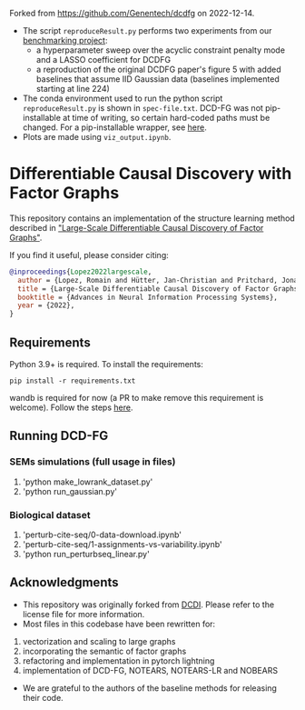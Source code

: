
Forked from https://github.com/Genentech/dcdfg on 2022-12-14. 

- The script `reproduceResult.py` performs two experiments from our [benchmarking project](https://github.com/ekernf01/perturbation_benchmarking):
    - a hyperparameter sweep over the acyclic constraint penalty mode and a LASSO coefficient for DCDFG
    - a reproduction of the original DCDFG paper's figure 5 with added baselines that assume IID Gaussian data (baselines implemented starting at line 224)
- The conda environment used to run the python script `reproduceResult.py` is shown in `spec-file.txt`. DCD-FG was not pip-installable at time of writing, so certain hard-coded paths must be changed. For a pip-installable wrapper, see [here](https://github.com/ekernf01/ggrn_backend2).
- Plots are made using `viz_output.ipynb`.

# Differentiable Causal Discovery with Factor Graphs

This repository contains an implementation of the structure learning method described in ["Large-Scale Differentiable Causal Discovery of Factor Graphs"](https://arxiv.org/abs/2206.07824). 

If you find it useful, please consider citing:
```bibtex
@inproceedings{Lopez2022largescale,
  author = {Lopez, Romain and Hütter, Jan-Christian and Pritchard, Jonathan K. and Regev, Aviv}, 
  title = {Large-Scale Differentiable Causal Discovery of Factor Graphs},
  booktitle = {Advances in Neural Information Processing Systems},
  year = {2022},
}
```

## Requirements

Python 3.9+ is required. To install the requirements:
```setup
pip install -r requirements.txt
```
wandb is required for now (a PR to make remove this requirement is welcome). Follow the steps [here](https://docs.wandb.ai/quickstart).


## Running DCD-FG

### SEMs simulations (full usage in files)
1. 'python make_lowrank_dataset.py'
2. 'python run_gaussian.py'
### Biological dataset
1. 'perturb-cite-seq/0-data-download.ipynb'
1. 'perturb-cite-seq/1-assignments-vs-variability.ipynb'
2. 'python run_perturbseq_linear.py'

## Acknowledgments
- This repository was originally forked from [DCDI](https://github.com/slachapelle/dcdi). Please refer to the license file for more information.
- Most files in this codebase have been rewritten for:
1. vectorization and scaling to large graphs
2. incorporating the semantic of factor graphs
3. refactoring and implementation in pytorch lightning
4. implementation of DCD-FG, NOTEARS, NOTEARS-LR and NOBEARS
- We are grateful to the authors of the baseline methods for releasing their code.
